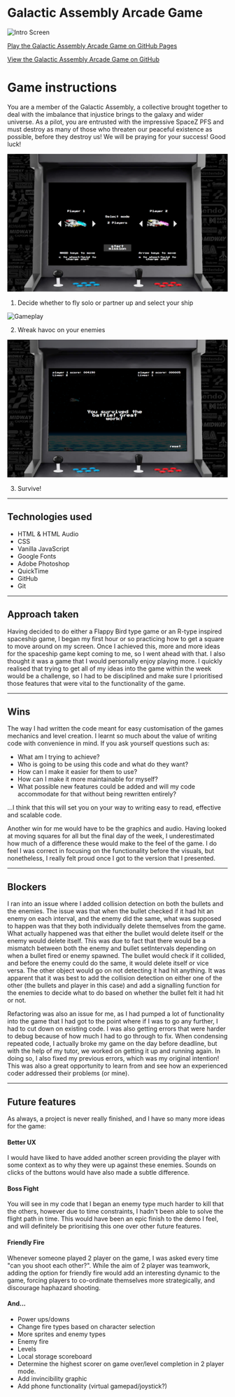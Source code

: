 # Galactic Assembly Arcade Game
![Intro Screen](https://media.giphy.com/media/1jY6KtGXraEWPUNv78/giphy.gif)

[Play the Galactic Assembly Arcade Game on GitHub Pages](https://curtisburns.github.io/wdi-project-one/)

[View the Galactic Assembly Arcade Game on GitHub](https://github.com/curtisburns/wdi-project-one)



# Game instructions

You are a member of the Galactic Assembly, a collective brought together to deal
with the imbalance that injustice brings to the galaxy and wider universe. As a
pilot, you are entrusted with the impressive SpaceZ PFS and must destroy as many
of those who threaten our peaceful existence as possible, before they destroy
us! We will be praying for your success! Good luck!

![Character Select Screen](./ReadMe-Images/CharSelect.png)

  1. Decide whether to fly solo or partner up and select your ship

![Gameplay](https://media.giphy.com/media/NsKhmlFhbChhpMDXGW/giphy.gif)

  2. Wreak havoc on your enemies

![Game Over Screen](./ReadMe-Images/GameOver.png)

  3. Survive!
___

## Technologies used


  * HTML & HTML Audio
  * CSS
  * Vanilla JavaScript
  * Google Fonts
  * Adobe Photoshop
  * QuickTime
  * GitHub
  * Git
___
## Approach taken

Having decided to do either a Flappy Bird type game or an R-type inspired spaceship game, I began my first hour or so practicing how to get a square to move around on my screen. Once I achieved this, more and more ideas for the spaceship game kept coming to me, so I went ahead with that. I also thought it was a game that I would personally enjoy playing more. I quickly realised that trying to get all of my ideas into the game within the week would be a challenge, so I had to be disciplined and make sure I prioritised those features that were vital to the functionality of the game.

___
## Wins

The way I had written the code meant for easy customisation of the games mechanics and level creation. I learnt so much about the value of writing code with convenience in mind. If you ask yourself questions such as:
* What am I trying to achieve?
* Who is going to be using this code and what do they want?
* How can I make it easier for them to use?
* How can I make it more maintainable for myself?
* What possible new features could be added and will my code accommodate for that without being rewritten entirely?

...I think that this will set you on your way to writing easy to read, effective and scalable code.

Another win for me would have to be the graphics and audio. Having looked at moving squares for all but the final day of the week, I underestimated how much of a difference these would make to the feel of the game. I do feel I was correct in focusing on the functionality before the visuals, but nonetheless, I really felt proud once I got to the version that I presented.
___
## Blockers

I ran into an issue where I added collision detection on both the bullets and the enemies. The issue was that when the bullet checked if it had hit an enemy on each interval, and the enemy did the same, what was supposed to happen was that they both individually delete themselves from the game. What actually happened was that either the bullet would delete itself or the enemy would delete itself. This was due to fact that there would be a mismatch between both the enemy and bullet setIntervals depending on when a bullet fired or enemy spawned. The bullet would check if it collided, and before the enemy could do the same, it would delete itself or vice versa. The other object would go on not detecting it had hit anything. It was apparent that it was best to add the collision detection on either one of the other (the bullets and player in this case) and add a signalling function for the enemies to decide what to do based on whether the bullet felt it had hit or not.

Refactoring was also an issue for me, as I had pumped a lot of functionality into the game that I had got to the point where if I was to go any further, I had to cut down on existing code. I was also getting errors that were harder to debug because of how much I had to go through to fix. When condensing repeated code, I actually broke my game on the day before deadline, but with the help of my tutor, we worked on getting it up and running again. In doing so, I also fixed my previous errors, which was my original intention! This was also a great opportunity to learn from and see how an experienced coder addressed their problems (or mine).
___
## Future features

As always, a project is never really finished, and I have so many more ideas for the game:

  #### Better UX
  I would have liked to have added another screen providing the player with some context as to why they were up against these enemies. Sounds on clicks of the buttons would have also made a subtle difference.

  #### Boss Fight
  You will see in my code that I began an enemy type much harder to kill that the others, however due to time constraints, I hadn't been able to solve the flight path in time. This would have been an epic finish to the demo I feel, and will definitely be prioritising this one over other future features.

  #### Friendly Fire
  Whenever someone played 2 player on the game, I was asked every time "can you shoot each other?". While the aim of 2 player was teamwork, adding the option for friendly fire would add an interesting dynamic to the game, forcing players to co-ordinate themselves more strategically, and discourage haphazard shooting.

  #### And...
  * Power ups/downs
  * Change fire types based on character selection
  * More sprites and enemy types
  * Enemy fire
  * Levels
  * Local storage scoreboard
  * Determine the highest scorer on game over/level completion in 2 player mode.
  * Add invincibility graphic
  * Add phone functionality (virtual gamepad/joystick?)
